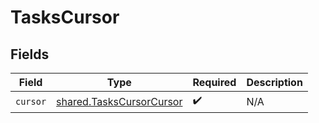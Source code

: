 # TasksCursor


## Fields

| Field                                                                       | Type                                                                        | Required                                                                    | Description                                                                 |
| --------------------------------------------------------------------------- | --------------------------------------------------------------------------- | --------------------------------------------------------------------------- | --------------------------------------------------------------------------- |
| `cursor`                                                                    | [shared.TasksCursorCursor](../../../sdk/models/shared/taskscursorcursor.md) | :heavy_check_mark:                                                          | N/A                                                                         |